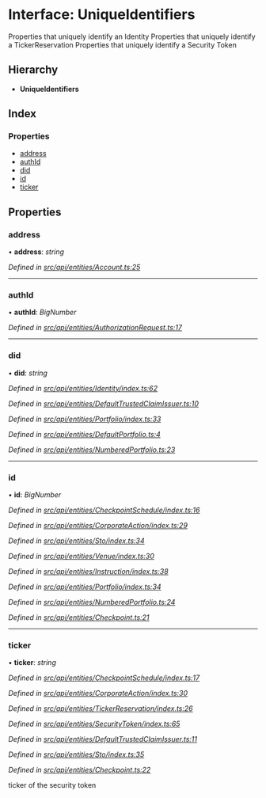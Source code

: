 # Interface: UniqueIdentifiers

Properties that uniquely identify an Identity
Properties that uniquely identify a TickerReservation
Properties that uniquely identify a Security Token

## Hierarchy

* **UniqueIdentifiers**

## Index

### Properties

* [address](uniqueidentifiers.md#address)
* [authId](uniqueidentifiers.md#authid)
* [did](uniqueidentifiers.md#did)
* [id](uniqueidentifiers.md#id)
* [ticker](uniqueidentifiers.md#ticker)

## Properties

###  address

• **address**: *string*

*Defined in [src/api/entities/Account.ts:25](https://github.com/PolymathNetwork/polymesh-sdk/blob/23062de4/src/api/entities/Account.ts#L25)*

___

###  authId

• **authId**: *BigNumber*

*Defined in [src/api/entities/AuthorizationRequest.ts:17](https://github.com/PolymathNetwork/polymesh-sdk/blob/23062de4/src/api/entities/AuthorizationRequest.ts#L17)*

___

###  did

• **did**: *string*

*Defined in [src/api/entities/Identity/index.ts:62](https://github.com/PolymathNetwork/polymesh-sdk/blob/23062de4/src/api/entities/Identity/index.ts#L62)*

*Defined in [src/api/entities/DefaultTrustedClaimIssuer.ts:10](https://github.com/PolymathNetwork/polymesh-sdk/blob/23062de4/src/api/entities/DefaultTrustedClaimIssuer.ts#L10)*

*Defined in [src/api/entities/Portfolio/index.ts:33](https://github.com/PolymathNetwork/polymesh-sdk/blob/23062de4/src/api/entities/Portfolio/index.ts#L33)*

*Defined in [src/api/entities/DefaultPortfolio.ts:4](https://github.com/PolymathNetwork/polymesh-sdk/blob/23062de4/src/api/entities/DefaultPortfolio.ts#L4)*

*Defined in [src/api/entities/NumberedPortfolio.ts:23](https://github.com/PolymathNetwork/polymesh-sdk/blob/23062de4/src/api/entities/NumberedPortfolio.ts#L23)*

___

###  id

• **id**: *BigNumber*

*Defined in [src/api/entities/CheckpointSchedule/index.ts:16](https://github.com/PolymathNetwork/polymesh-sdk/blob/23062de4/src/api/entities/CheckpointSchedule/index.ts#L16)*

*Defined in [src/api/entities/CorporateAction/index.ts:29](https://github.com/PolymathNetwork/polymesh-sdk/blob/23062de4/src/api/entities/CorporateAction/index.ts#L29)*

*Defined in [src/api/entities/Sto/index.ts:34](https://github.com/PolymathNetwork/polymesh-sdk/blob/23062de4/src/api/entities/Sto/index.ts#L34)*

*Defined in [src/api/entities/Venue/index.ts:30](https://github.com/PolymathNetwork/polymesh-sdk/blob/23062de4/src/api/entities/Venue/index.ts#L30)*

*Defined in [src/api/entities/Instruction/index.ts:38](https://github.com/PolymathNetwork/polymesh-sdk/blob/23062de4/src/api/entities/Instruction/index.ts#L38)*

*Defined in [src/api/entities/Portfolio/index.ts:34](https://github.com/PolymathNetwork/polymesh-sdk/blob/23062de4/src/api/entities/Portfolio/index.ts#L34)*

*Defined in [src/api/entities/NumberedPortfolio.ts:24](https://github.com/PolymathNetwork/polymesh-sdk/blob/23062de4/src/api/entities/NumberedPortfolio.ts#L24)*

*Defined in [src/api/entities/Checkpoint.ts:21](https://github.com/PolymathNetwork/polymesh-sdk/blob/23062de4/src/api/entities/Checkpoint.ts#L21)*

___

###  ticker

• **ticker**: *string*

*Defined in [src/api/entities/CheckpointSchedule/index.ts:17](https://github.com/PolymathNetwork/polymesh-sdk/blob/23062de4/src/api/entities/CheckpointSchedule/index.ts#L17)*

*Defined in [src/api/entities/CorporateAction/index.ts:30](https://github.com/PolymathNetwork/polymesh-sdk/blob/23062de4/src/api/entities/CorporateAction/index.ts#L30)*

*Defined in [src/api/entities/TickerReservation/index.ts:26](https://github.com/PolymathNetwork/polymesh-sdk/blob/23062de4/src/api/entities/TickerReservation/index.ts#L26)*

*Defined in [src/api/entities/SecurityToken/index.ts:65](https://github.com/PolymathNetwork/polymesh-sdk/blob/23062de4/src/api/entities/SecurityToken/index.ts#L65)*

*Defined in [src/api/entities/DefaultTrustedClaimIssuer.ts:11](https://github.com/PolymathNetwork/polymesh-sdk/blob/23062de4/src/api/entities/DefaultTrustedClaimIssuer.ts#L11)*

*Defined in [src/api/entities/Sto/index.ts:35](https://github.com/PolymathNetwork/polymesh-sdk/blob/23062de4/src/api/entities/Sto/index.ts#L35)*

*Defined in [src/api/entities/Checkpoint.ts:22](https://github.com/PolymathNetwork/polymesh-sdk/blob/23062de4/src/api/entities/Checkpoint.ts#L22)*

ticker of the security token
